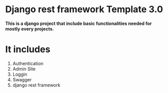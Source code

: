 
# Django rest framework  Template  3.0 

<strong>This is a django project that include basic functionalities needed for mostly every projects.</strong>

# It includes 
  1) Authentication
  2) Admin Site
  3) Loggin
  4) Swagger
  6) django rest framework


